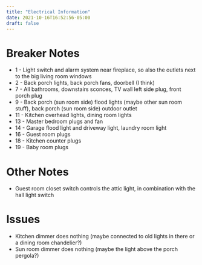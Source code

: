 ```yaml
---
title: "Electrical Information"
date: 2021-10-16T16:52:56-05:00
draft: false
---
```


# Breaker Notes

* 1 - Light switch and alarm system near fireplace, so also the outlets next to the big living room windows
* 2 - Back porch lights, back porch fans, doorbell (I think)
* 7 - All bathrooms, downstairs sconces, TV wall left side plug, front porch plug
* 9 - Back porch (sun room side) flood lights (maybe other sun room stuff), back porch (sun room side) outdoor outlet
* 11 - Kitchen overhead lights, dining room lights
* 13 - Master bedroom plugs and fan
* 14 - Garage flood light and driveway light, laundry room light
* 16 - Guest room plugs
* 18 - Kitchen counter plugs
* 19 - Baby room plugs

# Other Notes

* Guest room closet switch controls the attic light, in combination with the hall light switch

# Issues

* Kitchen dimmer does nothing (maybe connected to old lights in there or a dining room chandelier?)
* Sun room dimmer does nothing (maybe the light above the porch pergola?)

